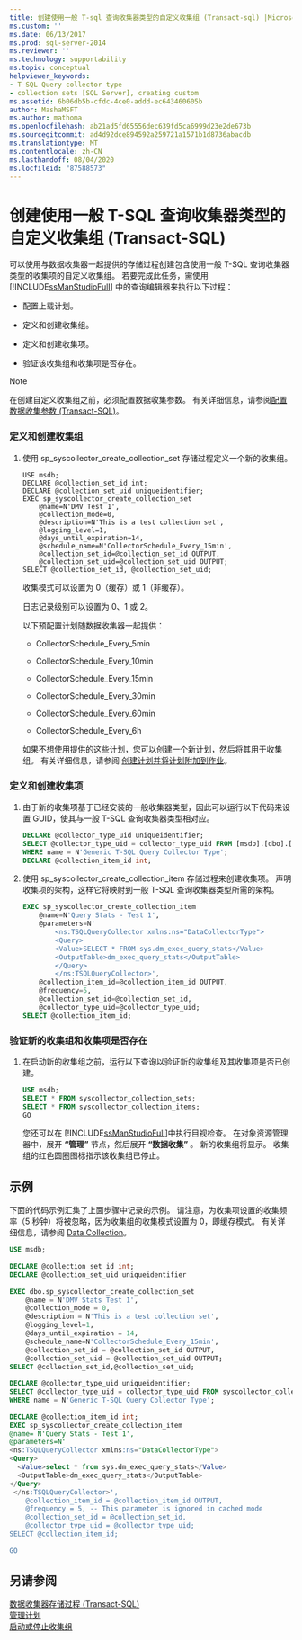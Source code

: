 ```yaml
---
title: 创建使用一般 T-sql 查询收集器类型的自定义收集组 (Transact-sql) |Microsoft Docs
ms.custom: ''
ms.date: 06/13/2017
ms.prod: sql-server-2014
ms.reviewer: ''
ms.technology: supportability
ms.topic: conceptual
helpviewer_keywords:
- T-SQL Query collector type
- collection sets [SQL Server], creating custom
ms.assetid: 6b06db5b-cfdc-4ce0-addd-ec643460605b
author: MashaMSFT
ms.author: mathoma
ms.openlocfilehash: ab21ad5fd65556dec639fd5ca6999d23e2de673b
ms.sourcegitcommit: ad4d92dce894592a259721a1571b1d8736abacdb
ms.translationtype: MT
ms.contentlocale: zh-CN
ms.lasthandoff: 08/04/2020
ms.locfileid: "87588573"
---
```

# <a name="create-a-custom-collection-set-that-uses-the-generic-t-sql-query-collector-type-transact-sql"></a>创建使用一般 T-SQL 查询收集器类型的自定义收集组 (Transact-SQL)
  可以使用与数据收集器一起提供的存储过程创建包含使用一般 T-SQL 查询收集器类型的收集项的自定义收集组。 若要完成此任务，需使用 [!INCLUDE[ssManStudioFull](../../includes/ssmanstudiofull-md.md)] 中的查询编辑器来执行以下过程：  
  
-   配置上载计划。  
  
-   定义和创建收集组。  
  
-   定义和创建收集项。  
  
-   验证该收集组和收集项是否存在。  
  
> [!NOTE]  
>  在创建自定义收集组之前，必须配置数据收集参数。 有关详细信息，请参阅[配置数据收集参数 (Transact-SQL)](configure-data-collection-parameters-transact-sql.md)。  
  
### <a name="define-and-create-the-collection-set"></a>定义和创建收集组  
  
1.  使用 sp_syscollector_create_collection_set 存储过程定义一个新的收集组。  
  
    ```  
    USE msdb;  
    DECLARE @collection_set_id int;  
    DECLARE @collection_set_uid uniqueidentifier;  
    EXEC sp_syscollector_create_collection_set   
        @name=N'DMV Test 1',   
        @collection_mode=0,   
        @description=N'This is a test collection set',   
        @logging_level=1,   
        @days_until_expiration=14,   
        @schedule_name=N'CollectorSchedule_Every_15min',   
        @collection_set_id=@collection_set_id OUTPUT,   
        @collection_set_uid=@collection_set_uid OUTPUT;  
    SELECT @collection_set_id, @collection_set_uid;  
    ```  
  
     收集模式可以设置为 0（缓存）或 1（非缓存）。  
  
     日志记录级别可以设置为 0、1 或 2。  
  
     以下预配置计划随数据收集器一起提供：  
  
    -   CollectorSchedule_Every_5min  
  
    -   CollectorSchedule_Every_10min  
  
    -   CollectorSchedule_Every_15min  
  
    -   CollectorSchedule_Every_30min  
  
    -   CollectorSchedule_Every_60min  
  
    -   CollectorSchedule_Every_6h  
  
     如果不想使用提供的这些计划，您可以创建一个新计划，然后将其用于收集组。 有关详细信息，请参阅 [创建计划并将计划附加到作业](../../ssms/agent/create-and-attach-schedules-to-jobs.md)。  
  
### <a name="define-and-create-a-collection-item"></a>定义和创建收集项  
  
1.  由于新的收集项基于已经安装的一般收集器类型，因此可以运行以下代码来设置 GUID，使其与一般 T-SQL 查询收集器类型相对应。  
  
    ```sql  
    DECLARE @collector_type_uid uniqueidentifier;  
    SELECT @collector_type_uid = collector_type_uid FROM [msdb].[dbo].[syscollector_collector_types]   
    WHERE name = N'Generic T-SQL Query Collector Type';  
    DECLARE @collection_item_id int;  
    ```  
  
2.  使用 sp_syscollector_create_collection_item 存储过程来创建收集项。 声明收集项的架构，这样它将映射到一般 T-SQL 查询收集器类型所需的架构。  
  
    ```sql  
    EXEC sp_syscollector_create_collection_item   
        @name=N'Query Stats - Test 1',   
        @parameters=N'  
            <ns:TSQLQueryCollector xmlns:ns="DataCollectorType">  
            <Query>  
            <Value>SELECT * FROM sys.dm_exec_query_stats</Value>  
            <OutputTable>dm_exec_query_stats</OutputTable>  
            </Query>  
            </ns:TSQLQueryCollector>',   
        @collection_item_id=@collection_item_id OUTPUT,   
        @frequency=5,   
        @collection_set_id=@collection_set_id,   
        @collector_type_uid=@collector_type_uid;  
    SELECT @collection_item_id;  
    ```  
  
### <a name="verify-that-the-new-collection-set-and-collection-item-exist"></a>验证新的收集组和收集项是否存在  
  
1.  在启动新的收集组之前，运行以下查询以验证新的收集组及其收集项是否已创建。  
  
    ```sql  
    USE msdb;  
    SELECT * FROM syscollector_collection_sets;  
    SELECT * FROM syscollector_collection_items;  
    GO  
    ```  
  
     您还可以在 [!INCLUDE[ssManStudioFull](../../includes/ssmanstudiofull-md.md)]中执行目视检查。 在对象资源管理器中，展开 **“管理”** 节点，然后展开 **“数据收集”** 。 新的收集组将显示。 收集组的红色圆圈图标指示该收集组已停止。  
  
## <a name="example"></a>示例  
 下面的代码示例汇集了上面步骤中记录的示例。 请注意，为收集项设置的收集频率（5 秒钟）将被忽略，因为收集组的收集模式设置为 0，即缓存模式。 有关详细信息，请参阅 [Data Collection](data-collection.md)。  
  
```sql  
USE msdb;  
  
DECLARE @collection_set_id int;  
DECLARE @collection_set_uid uniqueidentifier  
  
EXEC dbo.sp_syscollector_create_collection_set  
    @name = N'DMV Stats Test 1',  
    @collection_mode = 0,  
    @description = N'This is a test collection set',  
    @logging_level=1,  
    @days_until_expiration = 14,  
    @schedule_name=N'CollectorSchedule_Every_15min',  
    @collection_set_id = @collection_set_id OUTPUT,  
    @collection_set_uid = @collection_set_uid OUTPUT;  
SELECT @collection_set_id,@collection_set_uid;  
  
DECLARE @collector_type_uid uniqueidentifier;  
SELECT @collector_type_uid = collector_type_uid FROM syscollector_collector_types   
WHERE name = N'Generic T-SQL Query Collector Type';  
  
DECLARE @collection_item_id int;  
EXEC sp_syscollector_create_collection_item  
@name= N'Query Stats - Test 1',  
@parameters=N'  
<ns:TSQLQueryCollector xmlns:ns="DataCollectorType">  
<Query>  
  <Value>select * from sys.dm_exec_query_stats</Value>  
  <OutputTable>dm_exec_query_stats</OutputTable>  
</Query>  
 </ns:TSQLQueryCollector>',  
    @collection_item_id = @collection_item_id OUTPUT,  
    @frequency = 5, -- This parameter is ignored in cached mode  
    @collection_set_id = @collection_set_id,  
    @collector_type_uid = @collector_type_uid;  
SELECT @collection_item_id;  
  
GO  
```  
  
## <a name="see-also"></a>另请参阅  
 [数据收集器存储过程 (Transact-SQL)](/sql/relational-databases/system-stored-procedures/data-collector-stored-procedures-transact-sql)   
 [管理计划](../../ssms/agent/manage-schedules.md)   
 [启动或停止收集组](start-or-stop-a-collection-set.md)  
  
  
